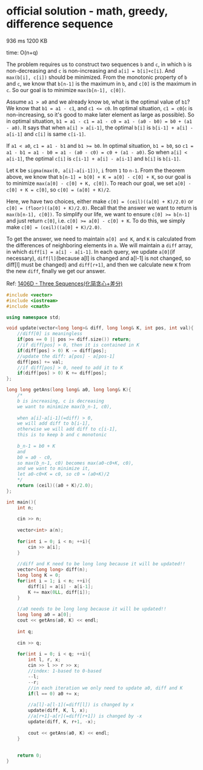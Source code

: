 # official solution - math, greedy, difference sequence
936 ms	1200 KB

time: O(n+q)

The problem requires us to construct two sequences `b` and `c`, in which `b` is non-decreasing and `c` is non-increasing and `a[i] = b[i]+c[i]`.
And `max(b[i], c[i])` should be minimized. 
From the monotonic property of `b` and `c`, we know that `b[n-1]` is the maximum in `b`, and `c[0]` is the maximum in `c`.
So our goal is to minimize `max(b[n-1], c[0])`.

Assume `a1 > a0` and we already know `b0`, what is the optimal value of `b1`? 
We know that `b1 = a1 - c1`, and `c1 <= c0`.
In optimal situation, `c1 = c0`(`c` is non-increasing, so it's good to make later element as large as possible).
So in optimal situation, `b1 = a1 - c1 = a1 - c0 = a1 - (a0 - b0) = b0 + (a1 - a0)`. 
It says that when `a[i] > a[i-1]`, the optimal `b[i]` is `b[i-1] + a[i] - a[i-1]` and `c[i]` is same `c[i-1]`.

If `a1 < a0`, `c1 = a1 - b1` and `b1 >= b0`.
In optimal situation, `b1 = b0`, so `c1 = a1 - b1 = a1 - b0 = a1 - (a0 - c0) = c0 + (a1 - a0)`.
So when `a[i] < a[i-1]`, the optimal `c[i]` is `c[i-1] + a[i] - a[i-1]` and `b[i]` is `b[i-1]`.

Let `K` be `sigma(max(0, a[i]-a[i-1]))`, `i` from `1` to `n-1`. 
From the theorem above, we know that `b[n-1] = b[0] + K = a[0] - c[0] + K`, so our goal is to minimize `max(a[0] - c[0] + K, c[0])`.
To reach our goal, we set `a[0] - c[0] + K = c[0]`, so `c[0] = (a[0] + K)/2`.

Here, we have two choices, either make `c[0] = (ceil)((a[0] + K)/2.0)` or `c[0] = (floor)((a[0] + K)/2.0)`. 
Recall that the answer we want to return is `max(b[n-1], c[0])`. 
To simplify our life, we want to ensure `c[0] >= b[n-1]` and just return `c[0]`, i.e. `c[0] >= a[0] - c[0] + K`.
To do this, we simply make `c[0] = (ceil)((a[0] + K)/2.0)`.

To get the answer, we need to maintain `a[0] and K`, and `K` is calculated from the differences of neighboring elements in `a`. 
We will maintain a `diff` array, in which `diff[i] = a[i] - a[i-1]`. 
In each query, we update `a[0]`(if necessary), `diff[l]`(because a[l] is changed and a[l-1] is not changed, so diff[l] must be changed) and `diff[r+1]`,
and then we calculate new `K` from the new `diff`, finally we get our answer.

Ref: [1406D - Three Sequences(化简贪心+差分)](https://blog.csdn.net/jziwjxjd/article/details/108558775)

```cpp
#include <vector>
#include <iostream>
#include <cmath>

using namespace std;

void update(vector<long long>& diff, long long& K, int pos, int val){
    //diff[0] is meaningless
    if(pos == 0 || pos >= diff.size()) return;
    //if diff[pos] > 0, then it is contained in K
    if(diff[pos] > 0) K -= diff[pos];
    //update the diff: a[pos] - a[pos-1]
    diff[pos] += val;
    //if diff[pos] > 0, need to add it to K
    if(diff[pos] > 0) K += diff[pos];
};

long long getAns(long long& a0, long long& K){
    /*
    b is increasing, c is decreasing
    we want to minimize max(b_n-1, c0),
    
    when a[i]-a[i-1](=diff) > 0,
    we will add diff to b[i-1],
    otherwise we will add diff to c[i-1],
    this is to keep b and c monotonic
    
    b_n-1 = b0 + K
    and 
    b0 = a0 - c0,
    so max(b_n-1, c0) becomes max(a0-c0+K, c0),
    and we want to minimize it,
    let a0-c0+K = c0, so c0 = (a0+K)/2
    */
    return (ceil)((a0 + K)/2.0);
};

int main(){
    int n;
    
    cin >> n;
    
    vector<int> a(n);
    
    for(int i = 0; i < n; ++i){
        cin >> a[i];
    }
    
    //diff and K need to be long long because it will be updated!!
    vector<long long> diff(n);
    long long K = 0;
    for(int i = 1; i < n; ++i){
        diff[i] = a[i] - a[i-1];
        K += max(0LL, diff[i]);
    }
    
    //a0 needs to be long long because it will be updated!!
    long long a0 = a[0];
    cout << getAns(a0, K) << endl;
    
    int q;
    
    cin >> q;
    
    for(int i = 0; i < q; ++i){
        int l, r, x;
        cin >> l >> r >> x;
        //index: 1-based to 0-based
        --l;
        --r;
        //in each iteration we only need to update a0, diff and K
        if(l == 0) a0 += x;
        
        //a[l]-a[l-1](=diff[l]) is changed by x
        update(diff, K, l, x);
        //a[r+1]-a[r](=diff[r+1]) is changed by -x
        update(diff, K, r+1, -x);
        
        cout << getAns(a0, K) << endl;
    }
    
    
    return 0;
}
```
